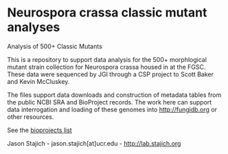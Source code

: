 # Neurospora crassa classic mutant analyses
Analysis of 500+ Classic Mutants

This is a repository to support data analysis for the 500+ morphlogical mutant strain collection for Neurospora crassa housed in at the FGSC. These data were sequenced by JGI through a CSP project to Scott Baker and Kevin McCluskey.

The files support data downloads and construction of metadata tables from the public NCBI SRA and BioProject records. 
The work here can support data interrogation and loading of these genomes into http://fungidb.org or other resources.

See the [bioprojects list](metadata/bioprojects.csv)

Jason Stajich - jason.stajich[at]ucr.edu - http://lab.stajich.org
